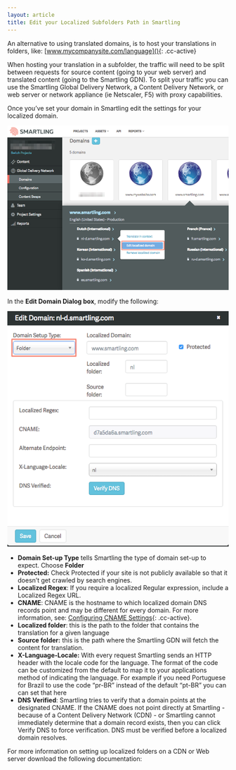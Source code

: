 ```yaml
---
layout: article
title: Edit your Localized Subfolders Path in Smartling
---
```



An alternative to using translated domains, is to host your translations in folders, like:&nbsp;[www.mycompanysite.com/language](){: .cc-active}

When hosting your translation in a subfolder, the traffic will need to be split between requests for source content (going to your web server) and translated content (going to the Smartling GDN). To split your traffic you can use the Smartling Global Delivery Network, a Content Delivery Network, or web server or network appliance (ie Netscaler, F5) with proxy capabilities.

Once you’ve set your domain in Smartling edit the settings for your localized domain.

![](/uploads/versions/smartling___manage_domains---x----903-670x---.png)

In the **Edit Domain Dialog box**, modify the following:

![medium](/uploads/versions/smartling___manage_domains---x----578-612x---.png)

* **Domain Set-up Type** tells Smartling the type of domain set-up to expect. Choose **Folder**
* **Protected:** Check Protected if your site is not publicly available so that it doesn’t get crawled by search engines.
* **Localized Regex**: If you require a localized Regular expression, include a Localized Regex URL.
* **CNAME**: CNAME is the hostname to which localized domain DNS records point and may be different for every domain. For more information, see: [Configuring CNAME Settings](){: .cc-active}.
* **Localized folder**: this is the path to the folder that contains the translation for a given language
* **Source folder:** this is the path where the Smartling GDN will fetch the content for translation.
* **X-Language-Locale:** With every request Smartling sends an HTTP header with the locale code for the language. The format of the code can be customized from the default to map it to your applications method of indicating the language. For example if you need Portuguese for Brazil to use the code “pr-BR” instead of the default “pt-BR” you can can set that here
* **DNS Verified**: Smartling tries to verify that a domain points at the designated CNAME. If the CNAME does not point directly at Smartling - because of a Content Delivery Network (CDN) - or Smartling cannot immediately determine that a domain record exists, then you can click Verify DNS to force verification. DNS must be verified before a localized domain resolves.


For more information on setting up localized folders on a CDN or Web server download the following documentation: